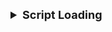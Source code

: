 <details >
 <summary style="font-size: large; font-weight: bold">Script Loading</summary>

![img.png](img.png)
![img_1.png](img_1.png)
![img_2.png](img_2.png)

Also, we always put a script in body not in the head because a script might try to access 
DOM when it is not yet parsed in the head
</details>
